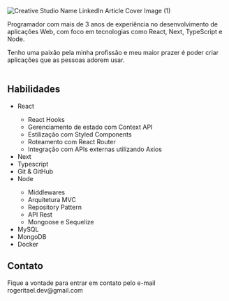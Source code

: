 ![Creative Studio Name LinkedIn Article Cover Image (1)](https://github.com/rogeritael/rogeritael/assets/84825954/732ca762-f01b-4e6a-8eda-6fd300d62d37)

Programador com mais de 3 anos de experiência no desenvolvimento de aplicações Web, com foco em tecnologias como React, Next, TypeScript e Node.

Tenho uma paixão pela minha profissão e meu maior prazer é poder criar aplicações que as pessoas adorem usar.
<br/>
<br/>

<h2>Habilidades</h2>
<ul>
  <li>React</li>
    <ul>
      <li>React Hooks</li>
      <li>Gerenciamento de estado com Context API</li>
      <li>Estilização com Styled Components</li>
      <li>Roteamento com React Router</li>
      <li>Integração com APIs externas utilizando Axios</li>
    </ul>
  <li>Next</li>
  <li>Typescript</li>
  <li>Git & GitHub</li>
  <li>Node</li>
    <ul>
      <li>Middlewares</li>
      <li>Arquitetura MVC</li>
      <li>Repository Pattern</li>
      <li>API Rest</li>
      <li>Mongoose e Sequelize</li>
    </ul>
  <li>MySQL</li>
  <li>MongoDB</li>
  <li>Docker</li>
</ul>

<h2>Contato</h2>
Fique a vontade para entrar em contato pelo e-mail rogeritael.dev@gmail.com
